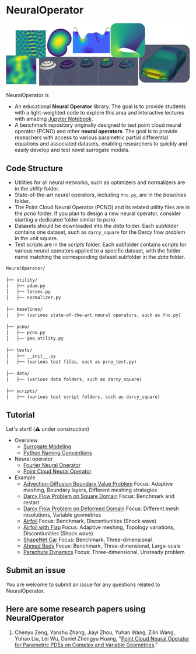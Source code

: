 # NeuralOperator

<img src="docs/neural_operator.png" width="800" />

NeuralOperator is

* An educational **Neural Operator** library. 
The goal is to provide students with a light-weighted code to explore this area 
and interactive lectures with amazing [Jupyter Notebook](https://jupyter.org/).
* A benchmark repository originally designed to test point cloud neural operator (PCNO) and other **neural operators**. 
The goal is to provide reseachers with access to various parametric partial differential equations and associated datasets, 
enabling researchers to quickly and easily develop and test novel surrogate models.

## Code Structure
* Utilities for all neural networks, such as optimizers and normalizers are in the *utility* folder.
* State-of-the-art neural operators, including `fno.py`, are in the *baselines* folder.
* The Point Cloud Neural Operator (PCNO) and its related utility files are in the *pcno* folder. If you plan to design a new neural operator, consider starting a dedicated folder similar to *pcno*.
* Datasets should be downloaded into the *data* folder. Each subfolder contains one dataset, such as `darcy_square` for the Darcy flow problem in the unit square.
* Test scripts are in the *scripts* folder. Each subfolder contains scripts for various neural operators applied to a specific dataset, with the folder name matching the corresponding dataset subfolder in the *data* folder.

<pre style="white-space: pre-wrap;"><code>NeuralOperator/

├── utility/
│   ├── adam.py
│   ├── losses.py
│   ├── normalizer.py

├── baselines/
│   ├── (various state-of-the-art neural operators, such as fno.py)

├── pcno/
│   ├── pcno.py
│   ├── geo_utility.py

├── tests/
│   ├── __init__.py
│   ├── (various test files, such as pcno_test.py)

├── data/
│   ├── (various data folders, such as darcy_square)

├── scripts/
│   ├── (various test script folders, such as darcy_square)</code></pre>


## Tutorial
Let's start! (⚠️ under construction)



* Overview
    * [Surrogate Modeling](docs/surrogate_modeling.pdf)
    * [Python Naming Conventions](https://peps.python.org/pep-0008/#naming-conventions)
* Neural operator
    * [Fourier Neural Operator](docs/fno.ipynb)
    * [Point Cloud Neural Operator](docs/pcno.ipynb)
* Example
    * [Advection-Diffusion Boundary Value Problem](scripts/adv_diff_bvp/README.md)
    Focus: Adaptive meshing, Boundary layers, Different meshing stratagies
    * [Darcy Flow Problem on Square Domain](scripts/darcy_square/README.md)
    Focus: Benchmark and restart
    * [Darcy Flow Problem on Deformed Domain](scripts/deformed_domain_darcy/README.md)
    Focus: Different mesh resolutions, Variable geometries
    * [Airfoil](scripts/airfoil/README.md)
    Focus: Benchmark, Discontiunities (Shock wave)
    * [Airfoil with Flap](scripts/airfoil_flap/README.md)
    Focus: Adaptive meshing, Topology variations, Discontiunities (Shock wave)
    * [ShapeNet Car](scripts/car_shapenet/README.md)
    Focus: Benchmark, Three-dimensional
    * [Ahmed Body](scripts/ahmed_body/README.md)
    Focus: Benchmark, Three-dimensional, Large-scale
    * [Parachute Dynamics](scripts/parachute/README.md)
    Focus: Three-dimensional, Unsteady problem
      


## Submit an issue
You are welcome to submit an issue for any questions related to NeuralOperator. 

## Here are some research papers using NeuralOperator
1. Chenyu Zeng, Yanshu Zhang, Jiayi Zhou, Yuhan Wang, Zilin Wang, Yuhao Liu, Lei Wu, Daniel Zhengyu Huang, "[Point Cloud Neural Operator for Parametric PDEs on Complex and Variable Geometries](https://arxiv.org/pdf/XXX.pdf)." 



